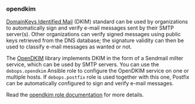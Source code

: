 ### opendkim

[DomainKeys Identified
Mail](https://en.wikipedia.org/wiki/DomainKeys_Identified_Mail) (DKIM)
standard can be used by organizations to automatically sign and verify
e-mail messages sent by their SMTP server(s). Other organizations can
verify signed messages using public keys retrieved from the DNS
database; the signature validity can then be used to classify e-mail
messages as wanted or not.

The [OpenDKIM](http://opendkim.org/) library implements DKIM in the form
of a Sendmail milter service, which can be used by SMTP servers. You can
use the `debops.opendkim` Ansible role to configure the OpenDKIM service
on one or multiple hosts. If `debops.postfix` role is used together with
this one, Postfix can be automatically configured to sign and verify
e-mail messages.

Read the [opendkim role documentation](https://docs.debops.org/en/stable-3.0/ansible/roles/opendkim/) for more details.
